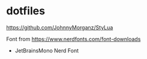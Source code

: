 # dotfiles

https://github.com/JohnnyMorganz/StyLua

Font from https://www.nerdfonts.com/font-downloads

 * JetBrainsMono Nerd Font

